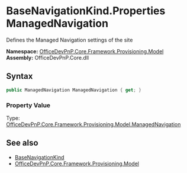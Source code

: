 # BaseNavigationKind.Properties ManagedNavigation
 Defines the Managed Navigation settings of the site   

**Namespace:** [OfficeDevPnP.Core.Framework.Provisioning.Model](OfficeDevPnP.Core.Framework.Provisioning.Model.md)  
**Assembly:** OfficeDevPnP.Core.dll  
## Syntax
```C#
public ManagedNavigation ManagedNavigation { get; }
```

### Property Value
Type: [OfficeDevPnP.Core.Framework.Provisioning.Model.ManagedNavigation](OfficeDevPnP.Core.Framework.Provisioning.Model.ManagedNavigation.md)  

## See also
- [BaseNavigationKind](OfficeDevPnP.Core.Framework.Provisioning.Model.BaseNavigationKind.md) 
- [OfficeDevPnP.Core.Framework.Provisioning.Model](OfficeDevPnP.Core.Framework.Provisioning.Model.md) 
